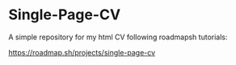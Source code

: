 # Single-Page-CV
A simple repository for my html CV following roadmapsh tutorials:

https://roadmap.sh/projects/single-page-cv
